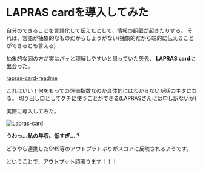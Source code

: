 # LAPRAS cardを導入してみた
自分のできることを言語化して伝えたとして、情報の齟齬が起きたりする。
それは、言語が抽象的なものだからしょうがない(抽象的だから端的に伝えることができるとも言える)

抽象的な図の方が実はパッと理解しやすいと思っていた矢先、
**LAPRAS card**に出会った。

[rapras-card-readme](https://github.com/kawamataryo/lapras-card-readme)

これはいい！何をもっての評価指数なのか具体的にはわからないが話のネタになる。
切り出し口としてグチに使うことができる(LAPRASさんには申し訳ないが)

実際に導入してみた。

![Lapras-card](../../fig/20240514_Lapras-card.png "Lapras cardの画像")

**うわっ...私の年収、低すぎ...？**

どうやら連携したSNS等のアウトプットぶりがスコアに反映されるようです。

ということで、アウトプット頑張ります！！！

